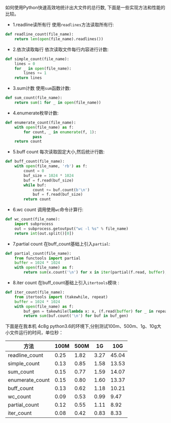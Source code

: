 如何使用Python快速高效地统计出大文件的总行数, 下面是一些实现方法和性能的比较。

* 1.readline读所有行
使用`readlines`方法读取所有行:
```python
def readline_count(file_name):
    return len(open(file_name).readlines())
```


* 2.依次读取每行
依次读取文件每行内容进行计数:
```python
def simple_count(file_name):
    lines = 0
    for _ in open(file_name):
        lines += 1
    return lines
```

* 3.sum计数
使用`sum`函数计数:
```python
def sum_count(file_name):
    return sum(1 for _ in open(file_name))
```
* 4.enumerate枚举计数:
```python
def enumerate_count(file_name):
    with open(file_name) as f:
        for count, _ in enumerate(f, 1):
            pass
    return count
```

* 5.buff count
每次读取固定大小,然后统计行数:
```python
def buff_count(file_name):
    with open(file_name, 'rb') as f:
        count = 0
        buf_size = 1024 * 1024
        buf = f.read(buf_size)
        while buf:
            count += buf.count(b'\n')
            buf = f.read(buf_size)
        return count
```
* 6.wc count
调用使用`wc`命令计算行:
```python
def wc_count(file_name):
    import subprocess
    out = subprocess.getoutput("wc -l %s" % file_name)
    return int(out.split()[0])
```
* 7.partial count
在buff_count基础上引入`partial`:
```python
def partial_count(file_name):
    from functools import partial
    buffer = 1024 * 1024
    with open(file_name) as f:
        return sum(x.count('\n') for x in iter(partial(f.read, buffer), ''))
```
* 8.iter count
在buff_count基础上引入`itertools`模块 :
```python
def iter_count(file_name):
    from itertools import (takewhile, repeat)
    buffer = 1024 * 1024
    with open(file_name) as f:
        buf_gen = takewhile(lambda x: x, (f.read(buffer) for _ in repeat(None)))
        return sum(buf.count('\n') for buf in buf_gen)
```
下面是在我本机 4c8g python3.6的环境下,分别测试100m、500m、1g、10g大小文件运行的时间，单位秒：

| 方法| 100M | 500M | 1G | 10G |
| ----- | ----- | ----- | ----- | ----- |
| readline_count | 0.25 | 1.82 | 3.27 | 45.04|
| simple_count | 0.13 | 0.85 | 1.58 | 13.53 |
| sum_count | 0.15 | 0.77 | 1.59 | 14.07 |
| enumerate_count | 0.15 | 0.80 | 1.60 | 13.37|
| buff_count | 0.13 | 0.62 | 1.18 | 10.21 |
| wc_count | 0.09 | 0.53 | 0.99 | 9.47 |
| partial_count | 0.12 | 0.55 | 1.11 | 8.92 |
| iter_count | 0.08 | 0.42 | 0.83 | 8.33 |

